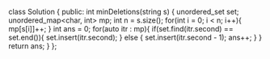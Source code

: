 class Solution {
public:
int minDeletions(string s) {
unordered_set<int> set;
unordered_map<char, int> mp;
int n = s.size();
for(int i = 0; i < n; i++){
mp[s[i]]++;
}
int ans = 0;
for(auto itr : mp){
if(set.find(itr.second) == set.end()){
set.insert(itr.second);
} else {
set.insert(itr.second - 1);
ans++;
}
}
return ans;
}
};